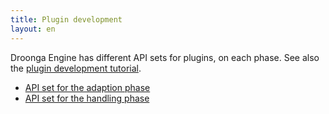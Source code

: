 ```yaml
---
title: Plugin development
layout: en
---
```


Droonga Engine has different API sets for plugins, on each phase.
See also the [plugin development tutorial](../../tutorial/plugin-development/).

 * [API set for the adaption phase](adapter/)
 * [API set for the handling phase](handler/)
